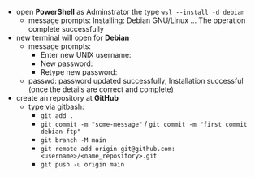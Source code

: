 - open **PowerShell** as Adminstrator the type `wsl --install -d debian`
    - message prompts: Installing: Debian GNU/Linux ... The operation complete successfully
- new terminal will open for **Debian**
    - message prompts: 
        - Enter new UNIX username:
        - New password:
        - Retype new password:
    - passwd: password updated successfully, Installation successful (once the details are correct and complete)
- create an repository at **GitHub**
    - type via gitbash:
        - `git add .`
        - `git commit -m "some-message"` / `git commit -m "first commit debian ftp"`
        - `git branch -M main`
        - `git remote add origin git@github.com:<username>/<name_repository>.git`
        - `git push -u origin main`
